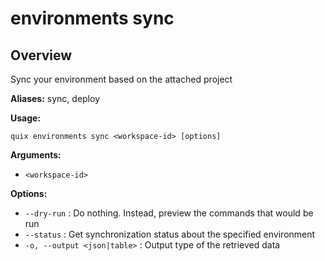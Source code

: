 # environments sync

## Overview

Sync your environment based on the attached project

**Aliases:** sync, deploy

**Usage:**

```
quix environments sync <workspace-id> [options]
```

**Arguments:**

- `<workspace-id>`

**Options:**

- `--dry-run` : Do nothing. Instead, preview the commands that would be run
- `--status` : Get synchronization status about the specified environment
- `-o, --output <json|table>` : Output type of the retrieved data

